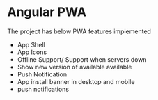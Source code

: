 # Angular PWA

The project has below PWA features implemented

 - App Shell
 - App Icons
 - Offline Support/ Support when servers down
 - Show new version of available available
 - Push Notification
 - App install banner in desktop and mobile
 - push notifications

